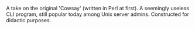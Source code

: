 A take on the original 'Cowsay' (written in Perl at first). A seemingly useless CLI program, still popular today among Unix server admins. Constructed for didactic purposes.
